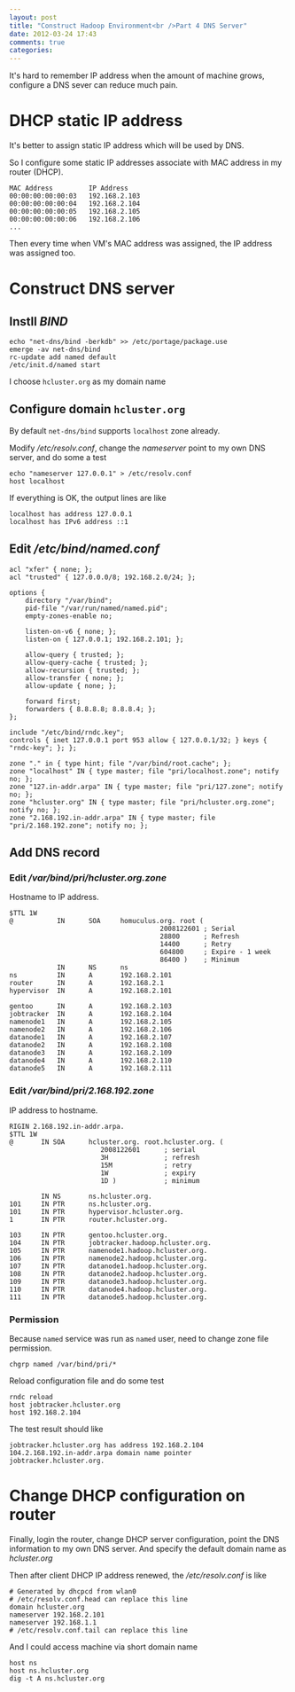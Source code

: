 ```yaml
---
layout: post
title: "Construct Hadoop Environment<br />Part 4 DNS Server"
date: 2012-03-24 17:43
comments: true
categories: 
---
```

It's hard to remember IP address when the amount of machine grows, configure a DNS sever can reduce much pain.

# DHCP static IP address
It's better to assign static IP address which will be used by DNS. 

So I configure some static IP addresses associate with MAC address in my router (DHCP).

```
MAC Address         IP Address
00:00:00:00:00:03   192.168.2.103
00:00:00:00:00:04   192.168.2.104
00:00:00:00:00:05   192.168.2.105
00:00:00:00:00:06   192.168.2.106
...
```
Then every time when VM's MAC address was assigned, the IP address was assigned too.

# Construct DNS server
## Instll _BIND_
```
echo "net-dns/bind -berkdb" >> /etc/portage/package.use
emerge -av net-dns/bind
rc-update add named default
/etc/init.d/named start
```
I choose `hcluster.org` as my domain name

## Configure domain `hcluster.org`
By default `net-dns/bind` supports `localhost` zone already.

Modify _/etc/resolv.conf_, change the _nameserver_ point to my own DNS server, and do some a test
```
echo "nameserver 127.0.0.1" > /etc/resolv.conf
host localhost
```
If everything is OK, the output lines are like
```
localhost has address 127.0.0.1
localhost has IPv6 address ::1
```

## Edit _/etc/bind/named.conf_
```
acl "xfer" { none; };
acl "trusted" { 127.0.0.0/8; 192.168.2.0/24; };

options {
    directory "/var/bind";
    pid-file "/var/run/named/named.pid";
    empty-zones-enable no;

    listen-on-v6 { none; };
    listen-on { 127.0.0.1; 192.168.2.101; };

    allow-query { trusted; };
    allow-query-cache { trusted; };
    allow-recursion { trusted; };
    allow-transfer { none; };
    allow-update { none; };

    forward first;
    forwarders { 8.8.8.8; 8.8.8.4; };
};

include "/etc/bind/rndc.key";
controls { inet 127.0.0.1 port 953 allow { 127.0.0.1/32; } keys { "rndc-key"; }; };

zone "." in { type hint; file "/var/bind/root.cache"; };
zone "localhost" IN { type master; file "pri/localhost.zone"; notify no; };
zone "127.in-addr.arpa" IN { type master; file "pri/127.zone"; notify no; };
zone "hcluster.org" IN { type master; file "pri/hcluster.org.zone"; notify no; };
zone "2.168.192.in-addr.arpa" IN { type master; file "pri/2.168.192.zone"; notify no; };
```

## Add DNS record
### Edit _/var/bind/pri/hcluster.org.zone_
Hostname to IP address.
```
$TTL 1W
@           IN      SOA     homuculus.org. root (
                                      2008122601 ; Serial
                                      28800      ; Refresh
                                      14400      ; Retry
                                      604800     ; Expire - 1 week
                                      86400 )    ; Minimum
            IN      NS      ns
ns          IN      A       192.168.2.101
router      IN      A       192.168.2.1
hypervisor  IN      A       192.168.2.101

gentoo      IN      A       192.168.2.103
jobtracker  IN      A       192.168.2.104
namenode1   IN      A       192.168.2.105
namenode2   IN      A       192.168.2.106
datanode1   IN      A       192.168.2.107
datanode2   IN      A       192.168.2.108
datanode3   IN      A       192.168.2.109
datanode4   IN      A       192.168.2.110
datanode5   IN      A       192.168.2.111
```

### Edit _/var/bind/pri/2.168.192.zone_
IP address to hostname.
```
RIGIN 2.168.192.in-addr.arpa.
$TTL 1W
@       IN SOA      hcluster.org. root.hcluster.org. (
                       2008122601      ; serial
                       3H              ; refresh
                       15M             ; retry
                       1W              ; expiry
                       1D )            ; minimum

        IN NS       ns.hcluster.org.
101     IN PTR      ns.hcluster.org.
101     IN PTR      hypervisor.hcluster.org.
1       IN PTR      router.hcluster.org.

103     IN PTR      gentoo.hcluster.org.
104     IN PTR      jobtracker.hadoop.hcluster.org.
105     IN PTR      namenode1.hadoop.hcluster.org.     
106     IN PTR      namenode2.hadoop.hcluster.org.
107     IN PTR      datanode1.hadoop.hcluster.org.
108     IN PTR      datanode2.hadoop.hcluster.org.
109     IN PTR      datanode3.hadoop.hcluster.org.     
110     IN PTR      datanode4.hadoop.hcluster.org.     
111     IN PTR      datanode5.hadoop.hcluster.org.
```

### Permission
Because `named` service was run as `named` user, need to change zone file permission.
```
chgrp named /var/bind/pri/*
```
Reload configuration file and do some test
```
rndc reload
host jobtracker.hcluster.org
host 192.168.2.104
```
The test result should like
```
jobtracker.hcluster.org has address 192.168.2.104
104.2.168.192.in-addr.arpa domain name pointer jobtracker.hcluster.org.
```

# Change DHCP configuration on router
Finally, login the router, change DHCP server configuration, point the DNS information to my own DNS server. And specify the default domain name as _hcluster.org_

Then after client DHCP IP address renewed, the _/etc/resolv.conf_ is like
```
# Generated by dhcpcd from wlan0
# /etc/resolv.conf.head can replace this line
domain hcluster.org
nameserver 192.168.2.101
nameserver 192.168.1.1
# /etc/resolv.conf.tail can replace this line
```
And I could access machine via short domain name
```
host ns
host ns.hcluster.org
dig -t A ns.hcluster.org
```
